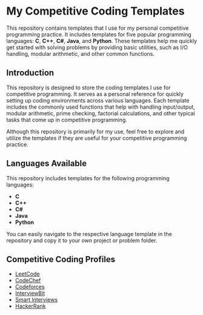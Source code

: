 # My Competitive Coding Templates

This repository contains templates that I use for my personal competitive programming practice. It includes templates for five popular programming languages: **C**, **C++**, **C#**, **Java**, and **Python**. These templates help me quickly get started with solving problems by providing basic utilities, such as I/O handling, modular arithmetic, and other common functions.

## Introduction

This repository is designed to store the coding templates I use for competitive programming. It serves as a personal reference for quickly setting up coding environments across various languages. Each template includes the commonly used functions that help with handling input/output, modular arithmetic, prime checking, factorial calculations, and other typical tasks that come up in competitive programming.

Although this repository is primarily for my use, feel free to explore and utilize the templates if they are useful for your competitive programming practice.

## Languages Available

This repository includes templates for the following programming languages:

- **C**
- **C++**
- **C#**
- **Java**
- **Python**

You can easily navigate to the respective language template in the repository and copy it to your own project or problem folder.

## Competitive Coding Profiles

- [LeetCode](https://leetcode.com/u/usk2003/)
- [CodeChef](https://www.codechef.com/users/usk2003)
- [Codeforces](https://codeforces.com/profile/usk2003)
- [InterviewBit](https://www.interviewbit.com/profile/usk2003/)
- [Smart Interviews](https://smartinterviews.in/profile/usk2003)
- [HackerRank](https://www.hackerrank.com/profile/usk2003)

